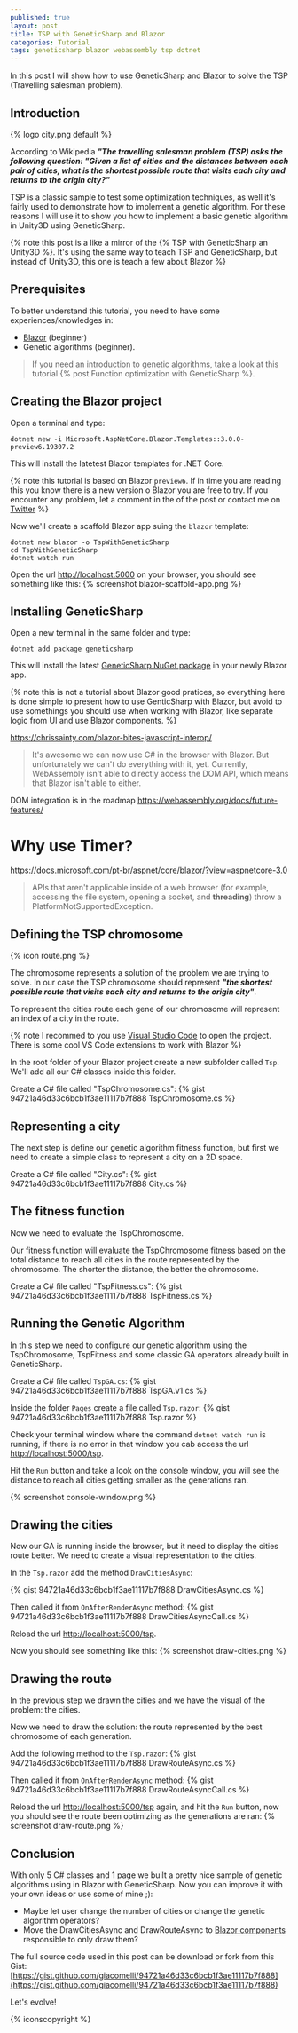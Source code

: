 ```yaml
---
published: true
layout: post
title: TSP with GeneticSharp and Blazor  
categories: Tutorial
tags: geneticsharp blazor webassembly tsp dotnet
---
```

In this post I will show how to use GeneticSharp and Blazor to solve the TSP (Travelling salesman problem).
 
## Introduction

{% logo city.png default %}

According to Wikipedia _**"The travelling salesman problem (TSP) asks the following question: "Given a list of cities and the distances between each pair of cities, what is the shortest possible route that visits each city and returns to the origin city?"**_

TSP is a classic sample to test some optimization techniques, as well it's fairly used to demonstrate how to implement a genetic algorithm. For these reasons I will use it to show you how to implement a basic genetic algorithm in Unity3D using GeneticSharp.

{% note this post is a like a mirror of the {% TSP with GeneticSharp an Unity3D %}. It's using the same way to teach TSP and GeneticSharp, but instead of Unity3D, this one is teach a few about Blazor %}

## Prerequisites
To better understand this tutorial, you need to have some experiences/knowledges in:

* [Blazor](https://docs.microsoft.com/en-us/aspnet/core/blazor/get-started?view=aspnetcore-3.0&viewFallbackFrom=aspnetcore-2.2&tabs=netcore-cli) (beginner)
* Genetic algorithms (beginner). 

> If you need an introduction to genetic algorithms, take a look at this tutorial  {% post Function optimization with GeneticSharp %}.

## Creating the Blazor project
Open a terminal and type:

```shell
dotnet new -i Microsoft.AspNetCore.Blazor.Templates::3.0.0-preview6.19307.2
```
This will install the latetest Blazor templates for .NET Core.

{% note this tutorial is based on Blazor `preview6`. If in time you are reading this you know there is a new version o Blazor you are free to try. If you encounter any problem, let a comment in the of the post or contact me on [Twitter](https://twitter.com/ogiacomelli) %}

Now we'll create a scaffold Blazor app suing the `blazor` template:

```shell
dotnet new blazor -o TspWithGeneticSharp
cd TspWithGeneticSharp
dotnet watch run
```

Open the url [http://localhost:5000](http://localhost:5000) on your browser, you should see something like this:
{% screenshot blazor-scaffold-app.png %}


## Installing GeneticSharp
Open a new terminal in the same folder and type:


```shell
dotnet add package geneticsharp
```
This will install the latest [GeneticSharp NuGet package](https://www.nuget.org/packages/GeneticSharp/) in your newly Blazor app.


{% note this is not a tutorial about Blazor good pratices, so everything here is done simple to present how to use GenticSharp with Blazor, but avoid to use somethings you should use when working with Blazor, like separate logic from UI and use Blazor components. %}



https://chrissainty.com/blazor-bites-javascript-interop/
> It's awesome we can now use C# in the browser with Blazor. But unfortunately we can't do everything with it, yet. Currently, WebAssembly isn't able to directly access the DOM API, which means that Blazor isn't able to either.

DOM integration is in the roadmap
https://webassembly.org/docs/future-features/

# Why use Timer?
https://docs.microsoft.com/pt-br/aspnet/core/blazor/?view=aspnetcore-3.0
> APIs that aren't applicable inside of a web browser (for example, accessing the file system, opening a socket, and **threading**) throw a PlatformNotSupportedException.




## Defining the TSP chromosome
{% icon route.png %}

The chromosome represents a solution of the problem we are trying to solve. In our case the TSP chromosome should represent _**"the shortest possible route that visits each city and returns to the origin city"**_.

To represent the cities route each gene of our chromosome will represent an index of a city in the route.

{% note I recommed to you use [Visual Studio Code](https://code.visualstudio.com/) to open the project. There is some cool VS Code extensions to work with Blazor %}

In the root folder of your Blazor project create a new subfolder called `Tsp`. We'll add all our C# classes inside this folder.

Create a C# file called "TspChromosome.cs":
{% gist 94721a46d33c6bcb1f3ae11117b7f888 TspChromosome.cs %}

## Representing a city
The next step is define our genetic algorithm fitness function, but first we need to create a simple class to represent a city on a 2D space.

Create a C# file called "City.cs":
{% gist 94721a46d33c6bcb1f3ae11117b7f888 City.cs %}

## The fitness function
Now we need to evaluate the TspChromosome.

Our fitness function will evaluate the TspChromosome fitness based on the total distance to reach all cities in the route represented by the chromosome. The shorter the distance, the better the chromosome.

Create a C# file called "TspFitness.cs": {% gist 94721a46d33c6bcb1f3ae11117b7f888 TspFitness.cs %}

## Running the Genetic Algorithm
In this step we need to configure our genetic algorithm using the TspChromosome, TspFitness and some classic GA operators already built in GeneticSharp.

Create a C# file called `TspGA.cs`: {% gist 94721a46d33c6bcb1f3ae11117b7f888 TspGA.v1.cs %}

Inside the folder `Pages` create a file called `Tsp.razor`: {% gist 94721a46d33c6bcb1f3ae11117b7f888 Tsp.razor %}

Check your terminal window where the command `dotnet watch run` is running, if there is no error in that window you cab access the url [http://localhost:5000/tsp](http://localhost:5000/tsp).

Hit the `Run` button and take a look on the console window, you will see the distance to reach all cities getting smaller as the generations ran.

{% screenshot console-window.png %}


## Drawing the cities
Now our GA is running inside the browser, but it need to display the cities route better.
We need to create a visual representation to the cities.

In the `Tsp.razor` add the method `DrawCitiesAsync`:

{% gist 94721a46d33c6bcb1f3ae11117b7f888 DrawCitiesAsync.cs %}

Then called it from `OnAfterRenderAsync` method:
{% gist 94721a46d33c6bcb1f3ae11117b7f888 DrawCitiesAsyncCall.cs %}

Reload the url [http://localhost:5000/tsp](http://localhost:5000/tsp).

Now you should see something like this:
{% screenshot draw-cities.png %}

## Drawing the route
In the previous step we drawn the cities and we have the visual of the problem: the cities.

Now we need to draw the solution: the route represented by the best chromosome of each generation.

Add the following method to the `Tsp.razor`:
{% gist 94721a46d33c6bcb1f3ae11117b7f888 DrawRouteAsync.cs %}

Then called it from `OnAfterRenderAsync` method:
{% gist 94721a46d33c6bcb1f3ae11117b7f888 DrawRouteAsyncCall.cs %}

Reload the url [http://localhost:5000/tsp](http://localhost:5000/tsp) again, and hit the `Run` button, now you should see the route been optimizing as the generations are ran:
{% screenshot draw-route.png %}


## Conclusion
With only 5 C# classes and 1 page we built a pretty nice sample of genetic algorithms using in Blazor with GeneticSharp. Now you can improve it with your own ideas or use some of mine ;):

* Maybe let user change the number of cities or change the genetic algorithm operators?
* Move the DrawCitiesAsync and DrawRouteAsync to [Blazor components](https://docs.microsoft.com/en-us/aspnet/core/blazor/components?view=aspnetcore-3.0) responsible to only draw them?

The full source code used in this post can be download or fork from this Gist: [https://gist.github.com/giacomelli/94721a46d33c6bcb1f3ae11117b7f888](https://gist.github.com/giacomelli/94721a46d33c6bcb1f3ae11117b7f888)

Let's evolve!

{% iconscopyright %}